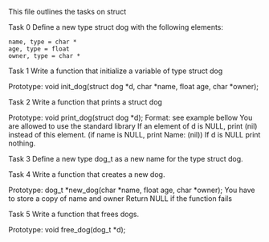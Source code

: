 This file outlines the tasks on struct

Task 0
Define a new type struct dog with the following elements:

	name, type = char *
	age, type = float
	owner, type = char *

Task 1
Write a function that initialize a variable of type struct dog

Prototype: void init_dog(struct dog *d, char *name, float age, char *owner);

Task 2
Write a function that prints a struct dog

Prototype: void print_dog(struct dog *d);
Format: see example bellow
You are allowed to use the standard library
If an element of d is NULL, print (nil) instead of this element. (if name is NULL, print Name: (nil))
	If d is NULL print nothing.

Task 3
Define a new type dog_t as a new name for the type struct dog.

Task 4
Write a function that creates a new dog.

Prototype: dog_t *new_dog(char *name, float age, char *owner);
You have to store a copy of name and owner
Return NULL if the function fails

Task 5
Write a function that frees dogs.

Prototype: void free_dog(dog_t *d);
